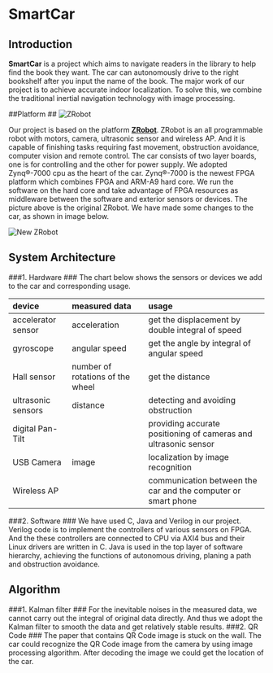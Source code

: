 SmartCar
========
## Introduction ##
**SmartCar** is a project which aims to navigate readers in the library to help find the book they want. The car can autonomously drive  to the right bookshelf after you input the name of the book. 
The major work of our project is to achieve accurate indoor localization. To solve this, we combine the traditional inertial navigation technology with image processing.

##Platform ##
![ZRobot][2]

Our project is based on the platform [**ZRobot**][1]. 
ZRobot is an all programmable robot with motors, camera, ultrasonic sensor and wireless AP. And it is capable of finishing tasks requiring fast movement, obstruction avoidance, computer vision and remote control. 
The car consists of two layer boards, one is for controlling and the other for power supply. We adopted Zynq®-7000 cpu as the heart of the car. Zynq®-7000 is the newest FPGA platform which combines FPGA and ARM-A9 hard core. We run the software on the hard core and take advantage of FPGA resources as middleware between the software and exterior sensors or devices.
The picture above is the original ZRobot. We have made some changes to the car, as shown in image below.

![New ZRobot][3]

## System Architecture ##
###1. Hardware ###
The chart below shows the sensors or devices we add to the car and corresponding usage.

|device|measured data|usage|
|:--|:--|:--|
|accelerator sensor|acceleration   |get the displacement by double integral of speed|
|gyroscope         |angular speed  |get the angle by integral of angular speed |
|Hall sensor       |number of rotations of the wheel|get the distance |
|ultrasonic sensors|distance       |detecting and avoiding obstruction|
|digital Pan-Tilt  |               |providing accurate positioning of cameras and ultrasonic sensor|
|USB Camera        |image |localization by image recognition|
|Wireless AP       |  |communication between the car and the computer or smart phone|

###2. Software ###
We have used C, Java and Verilog in our project. Verilog code is to implement the controllers of various sensors on FPGA. And the these controllers are connected to CPU via AXI4 bus and their Linux drivers are written in C. Java is used in the top layer of software hierarchy, achieving the functions of autonomous driving, planing a path and obstruction avoidance.

## Algorithm ##
###1. Kalman filter ###
For the inevitable noises in the measured data, we cannot carry out the integral of original data directly. And thus we adopt the Kalman filter to smooth the data and get relatively stable results.
###2. QR Code ###
The paper that contains QR Code image is stuck on the wall. The car could recognize the QR Code image from the camera by using image processing algorithm. After decoding the image we could get the location of the car.

[1]:http://zrobot.org/
[2]:http://zrobot.org/wp-content/uploads/2013/08/zrobot-600x400.jpg
[3]:https://raw.githubusercontent.com/jackyang74/SmartCar/master/document/picture/SmartCar.jpg
